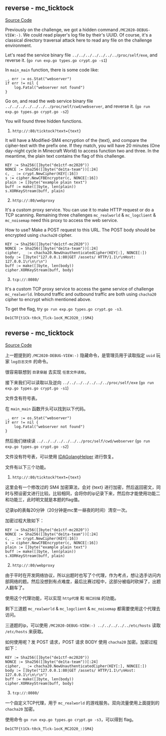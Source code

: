 ## reverse - mc_ticktock

[Source Code](https://github.com/impakho/de1ctf-mc_challs)

Previously on the challenge, we got a hidden command `/MC2020-DEBUG-VIEW:-)`. We could read player's log file by their's UUID. Of course, it's a classical directory traversal attack here to read any file on the challenge environment.

Let's read the service binary file `../../../../../../../proc/self/exe`, and reverse it. (`go run exp.go types.go crypt.go -s1`)

In `main_main` function, there is some code like:

```
_, err := os.Stat("webserver")
if err != nil {
    log.Fatal("webserver not found")
}
```

Go on, and read the web service binary file `../../../../../../../proc/self/cwd/webserver`, and reverse it. (`go run exp.go types.go crypt.go -s2`)

You will found three hidden functions.

1. `http://:80/ticktock?text={text}`

It will have a Modified-SM4 encryption of the {text}, and compare the cipher-text with the prefix one. If they match, you will have 20 minutes (One day-night cycle in Minecraft World) to access function two and three. In the meantime, the plain text contains the flag of this challenge.

```
KEY := Sha256([]byte("de1ctf-mc2020"))
NONCE := Sha256([]byte("de1ta-team"))[:24]
c, _ := crypt.NewCipher(KEY[:16])
s := cipher.NewCFBEncrypter(c, NONCE[:16])
plain := []byte("example plain text")
buff := make([]byte, len(plain))
s.XORKeyStream(buff, plain)
```

2. `http://:80/webproxy`

It's a custom proxy service. You can use it to make HTTP request or do a TCP scanning. Remaining three challenges `mc_realworld` & `mc_logclient` & `mc_noisemap` need this proxy to access the web service.

How to use? Make a POST request to this URL. The POST body should be encrypted using `chacha20` cipher.

```
KEY := Sha256([]byte("de1ctf-mc2020"))
NONCE := Sha256([]byte("de1ta-team"))[:24]
cipher, _ := chacha20.NewUnauthenticatedCipher(KEY[:], NONCE[:])
body := []byte("127.0.0.1:80|GET /assets/ HTTP/1.1\r\nHost: 127.0.0.1\r\n\r\n")
buff := make([]byte, len(body))
cipher.XORKeyStream(buff, body)
```

3. `tcp://:8080/`

It's a custom TCP proxy service to access the game service of challenge `mc_realworld`. Inbound traffic and outbound traffic are both using `chacha20` cipher to encrypt which mentioned above.

To get the flag, try `go run exp.go types.go crypt.go -s3`.

`De1CTF{t1Ck-t0ck_Tlck-1ocK_MC2O20_:)SM4}`

## reverse - mc_ticktock

[Source Code](https://github.com/impakho/de1ctf-mc_challs)

上一题提到的 `/MC2020-DEBUG-VIEW:-)` 隐藏命令，是管理员用于读取指定 `uuid` 玩家 `log日志文件` 的命令。

很容易联想到 `目录穿越` 去实现 `任意文件读取`。

接下来我们可以读取以及逆向 `../../../../../../../proc/self/exe` (`go run exp.go types.go crypt.go -s1`)

文件含有符号表。

在 `main_main` 函数开头可以找到以下代码。

```
_, err := os.Stat("webserver")
if err != nil {
    log.Fatal("webserver not found")
}
```

然后我们继续读 `../../../../../../../proc/self/cwd/webserver` (`go run exp.go types.go crypt.go -s2`)

文件没有符号表，可以使用 [IDAGolangHelper](https://github.com/sibears/IDAGolangHelper) 进行恢复。

文件有以下三个功能。

1. `http://:80/ticktock?text={text}`

这里会有一个修改过的 SM4 加密算法，会对 {text} 进行加密，然后返回密文，同时与预设密文进行比较。比较相同，会将你的ip记录下来，然后你才能使用功能二和功能三，此时明文就是本题的flag值。

记录ip的表每20分钟（20分钟是mc里一昼夜的时间）清空一次。

加密过程大致如下：

```
KEY := Sha256([]byte("de1ctf-mc2020"))
NONCE := Sha256([]byte("de1ta-team"))[:24]
c, _ := crypt.NewCipher(KEY[:16])
s := cipher.NewCFBEncrypter(c, NONCE[:16])
plain := []byte("example plain text")
buff := make([]byte, len(plain))
s.XORKeyStream(buff, plain)
```

2. `http://:80/webproxy`

由于平时在开发网络协议，所以出题时也写了个代理，作为考点，想让选手访问内部网络的题。然后没想到有点难度，最后比赛过程中，这部分被临时砍掉了，出题人翻车了。

使用这个代理功能，可以实现 `http代理` 和 `端口扫描` 的功能。

剩下三道题 `mc_realworld` & `mc_logclient` & `mc_noisemap` 都需要使用这个代理去访问。

三道题的ip，可以使用 `/MC2020-DEBUG-VIEW:-) ../../../../../etc/hosts` 读取 `/etc/hosts` 来获取。

如何使用呢？发 POST 请求，POST 请求 BODY 使用 `chacha20` 加密。加密过程如下：

```
KEY := Sha256([]byte("de1ctf-mc2020"))
NONCE := Sha256([]byte("de1ta-team"))[:24]
cipher, _ := chacha20.NewUnauthenticatedCipher(KEY[:], NONCE[:])
body := []byte("127.0.0.1:80|GET /assets/ HTTP/1.1\r\nHost: 127.0.0.1\r\n\r\n")
buff := make([]byte, len(body))
cipher.XORKeyStream(buff, body)
```

3. `tcp://:8080/`

一个自定义TCP代理，用于 `mc_realworld` 的游戏服务。双向流量使用上面提到的 `chacha20` 加密。

使用命令 `go run exp.go types.go crypt.go -s3`，可以得到 flag。

`De1CTF{t1Ck-t0ck_Tlck-1ocK_MC2O20_:)SM4}`